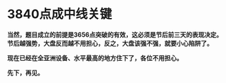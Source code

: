 3840点成中线关键
====

			

**当然，题目成立的前提是3656点突破的有效，这必须是节后前三天的表现决定。节后越强势，大盘反而越不用担心，反之，大盘该强不强，就要小心陷阱了。**

**现在已经在全亚洲设备、水平最高的地方住下了，各位不用担心。**

**先下，再见。**
